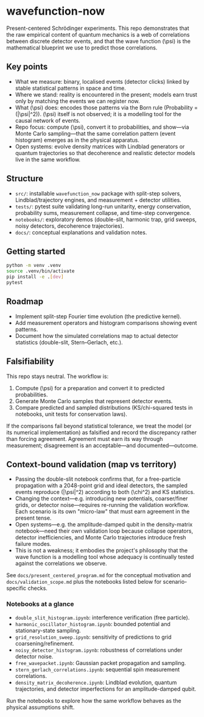 # wavefunction-now

Present-centered Schrödinger experiments. This repo demonstrates that the raw empirical content of quantum mechanics is a web of correlations between discrete detector events, and that the wave function \(\psi\) is the mathematical blueprint we use to predict those correlations.

## Key points
- What we measure: binary, localised events (detector clicks) linked by stable statistical patterns in space and time.
- Where we stand: reality is encountered in the present; models earn trust only by matching the events we can register now.
- What \(\psi\) does: encodes those patterns via the Born rule (Probability = \(|\psi|^2\)). \(\psi\) itself is not observed; it is a modelling tool for the causal network of events.
- Repo focus: compute \(\psi\), convert it to probabilities, and show—via Monte Carlo sampling—that the same correlation pattern (event histogram) emerges as in the physical apparatus.
- Open systems: evolve density matrices with Lindblad generators or quantum trajectories so that decoherence and realistic detector models live in the same workflow.

## Structure
- `src/`: installable `wavefunction_now` package with split-step solvers, Lindblad/trajectory engines, and measurement + detector utilities.
- `tests/`: pytest suite validating long-run unitarity, energy conservation, probability sums, measurement collapse, and time-step convergence.
- `notebooks/`: exploratory demos (double-slit, harmonic trap, grid sweeps, noisy detectors, decoherence trajectories).
- `docs/`: conceptual explanations and validation notes.

## Getting started
```bash
python -m venv .venv
source .venv/bin/activate
pip install -e .[dev]
pytest
```

## Roadmap
- Implement split-step Fourier time evolution (the predictive kernel).
- Add measurement operators and histogram comparisons showing event patterns.
- Document how the simulated correlations map to actual detector statistics (double-slit, Stern–Gerlach, etc.).

## Falsifiability
This repo stays neutral. The workflow is:
1. Compute \(\psi\) for a preparation and convert it to predicted probabilities.
2. Generate Monte Carlo samples that represent detector events.
3. Compare predicted and sampled distributions (KS/chi-squared tests in notebooks, unit tests for conservation laws).

If the comparisons fail beyond statistical tolerance, we treat the model (or its numerical implementation) as falsified and record the discrepancy rather than forcing agreement. Agreement must earn its way through measurement; disagreement is an acceptable—and documented—outcome.

## Context-bound validation (map vs territory)
- Passing the double-slit notebook confirms that, for a free-particle propagation with a 2048-point grid and ideal detectors, the sampled events reproduce \(|\psi|^2\) according to both \(\chi^2\) and KS statistics.
- Changing the context—e.g. introducing new potentials, coarser/finer grids, or detector noise—requires re-running the validation workflow. Each scenario is its own "micro-law" that must earn agreement in the present tense.
- Open systems—e.g. the amplitude-damped qubit in the density-matrix notebook—need their own validation loop because collapse operators, detector inefficiencies, and Monte Carlo trajectories introduce fresh failure modes.
- This is not a weakness; it embodies the project's philosophy that the wave function is a modelling tool whose adequacy is continually tested against the correlations we observe.

See `docs/present_centered_program.md` for the conceptual motivation and `docs/validation_scope.md` plus the notebooks listed below for scenario-specific checks.

### Notebooks at a glance
- `double_slit_histogram.ipynb`: interference verification (free particle).
- `harmonic_oscillator_histogram.ipynb`: bounded potential and stationary-state sampling.
- `grid_resolution_sweep.ipynb`: sensitivity of predictions to grid coarsening/refinement.
- `noisy_detector_histogram.ipynb`: robustness of correlations under detector noise.
- `free_wavepacket.ipynb`: Gaussian packet propagation and sampling.
- `stern_gerlach_correlations.ipynb`: sequential spin measurement correlations.
- `density_matrix_decoherence.ipynb`: Lindblad evolution, quantum trajectories, and detector imperfections for an amplitude-damped qubit.

Run the notebooks to explore how the same workflow behaves as the physical assumptions shift.
